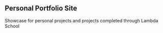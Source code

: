 ## Personal Portfolio Site

Showcase for personal projects and projects completed through Lambda School
